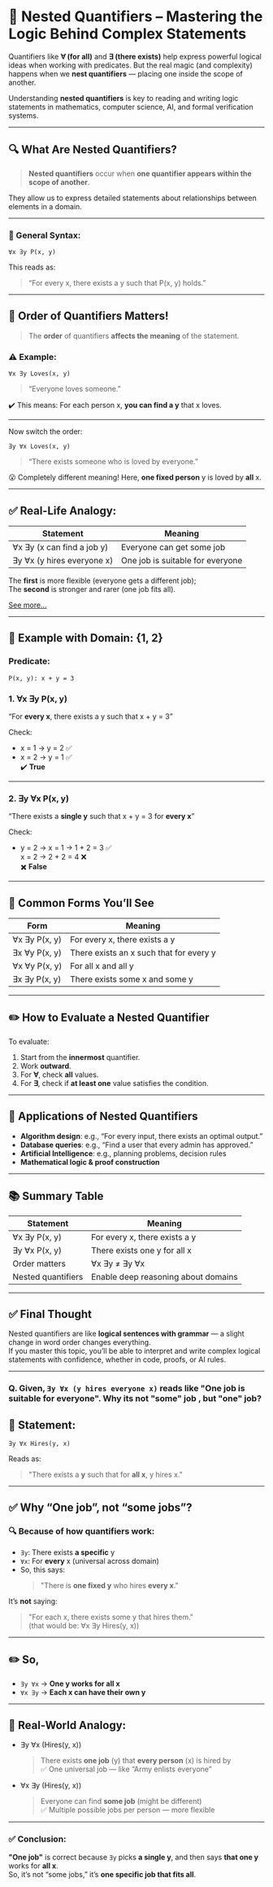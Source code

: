 
# 📘 Nested Quantifiers – Mastering the Logic Behind Complex Statements

Quantifiers like **∀ (for all)** and **∃ (there exists)** help express powerful logical ideas when working with predicates. But the real magic (and complexity) happens when we **nest quantifiers** — placing one inside the scope of another.

Understanding **nested quantifiers** is key to reading and writing logic statements in mathematics, computer science, AI, and formal verification systems.

---

## 🔍 What Are Nested Quantifiers?

> **Nested quantifiers** occur when **one quantifier appears within the scope of another**.

They allow us to express detailed statements about relationships between elements in a domain.

---

### 🧱 General Syntax:

```text
∀x ∃y P(x, y)
```

This reads as:  
> “For every x, there exists a y such that P(x, y) holds.”

---

## 🔄 Order of Quantifiers Matters!

> The **order** of quantifiers **affects the meaning** of the statement.

### ⚠️ Example:

```text
∀x ∃y Loves(x, y)
```

> “Everyone loves someone.”

✔️ This means: For each person x, **you can find a y** that x loves.

---

Now switch the order:

```text
∃y ∀x Loves(x, y)
```

> “There exists someone who is loved by everyone.”

😮 Completely different meaning! Here, **one fixed person** y is loved by **all** x.

---

## ✅ Real-Life Analogy:

| Statement | Meaning |
|----------|---------|
| ∀x ∃y (x can find a job y) | Everyone can get some job |
| ∃y ∀x (y hires everyone x) | One job is suitable for everyone |

The **first** is more flexible (everyone gets a different job);  
The **second** is stronger and rarer (one job fits all).

[See more...](#q-given-y-x-y-hires-everyone-x-reads-like-one-job-is-suitable-for-everyone-why-its-not-some-job--but-one-job)

---

## 🧠 Example with Domain: {1, 2}

### Predicate:  
```text
P(x, y): x + y = 3
```

### 1. ∀x ∃y P(x, y)

“For **every x**, there exists a y such that x + y = 3”

Check:

- x = 1 → y = 2 ✅  
- x = 2 → y = 1 ✅  
✔️ **True**

---

### 2. ∃y ∀x P(x, y)

“There exists a **single y** such that x + y = 3 for **every x**”

Check:

- y = 2 → x = 1 → 1 + 2 = 3 ✅  
           x = 2 → 2 + 2 = 4 ❌  
✖️ **False**

---

## 🔧 Common Forms You’ll See

| Form | Meaning |
|------|---------|
| ∀x ∃y P(x, y) | For every x, there exists a y |
| ∃x ∀y P(x, y) | There exists an x such that for every y |
| ∀x ∀y P(x, y) | For all x and all y |
| ∃x ∃y P(x, y) | There exists some x and some y |

---

## ✏️ How to Evaluate a Nested Quantifier

To evaluate:

1. Start from the **innermost** quantifier.
2. Work **outward**.
3. For **∀**, check **all** values.
4. For **∃**, check if **at least one** value satisfies the condition.

---

## 🚀 Applications of Nested Quantifiers

- **Algorithm design**: e.g., “For every input, there exists an optimal output.”
- **Database queries**: e.g., “Find a user that every admin has approved.”
- **Artificial Intelligence**: e.g., planning problems, decision rules
- **Mathematical logic & proof construction**

---

## 📚 Summary Table

| Statement                 | Meaning                              |
|---------------------------|--------------------------------------|
| ∀x ∃y P(x, y)             | For every x, there exists a y        |
| ∃y ∀x P(x, y)             | There exists one y for all x         |
| Order matters             | ∀x ∃y ≠ ∃y ∀x                        |
| Nested quantifiers        | Enable deep reasoning about domains  |

---

## ✅ Final Thought

Nested quantifiers are like **logical sentences with grammar** — a slight change in word order changes everything.  
If you master this topic, you’ll be able to interpret and write complex logical statements with confidence, whether in code, proofs, or AI rules.

---


### Q. Given, `∃y ∀x (y hires everyone x)` reads like "One job is suitable for everyone". Why its not "some" job , but "one" job?

## 🤔 Statement:  
```text
∃y ∀x Hires(y, x)
```

Reads as:  
> "There exists a **y** such that for **all x**, y hires x."

---

## ✅ Why “**One** job”, not “**some** jobs”?

### 🔍 Because of how quantifiers work:

- `∃y`: There exists **a specific** y  
- `∀x`: For **every** x (universal across domain)  
- So, this says:  
  > "There is **one fixed y** who hires **every x**."

It’s **not** saying:
> "For each x, there exists some y that hires them."  
(that would be: ∀x ∃y Hires(y, x))

---

## ✏️ So,

- `∃y ∀x` → **One y works for all x**
- `∀x ∃y` → **Each x can have their own y**

---

## 🧠 Real-World Analogy:

- ∃y ∀x (Hires(y, x))  
  > There exists **one job** (y) that **every person** (x) is hired by  
  ✅ One universal job — like “Army enlists everyone”

- ∀x ∃y (Hires(y, x))  
  > Everyone can find **some job** (might be different)  
  ✅ Multiple possible jobs per person — more flexible

---

### ✅ Conclusion:

**"One job"** is correct because `∃y` picks **a single y**, and then says **that one y** works for **all x**.  
So, it’s not “some jobs,” it’s **one specific job that fits all**.


